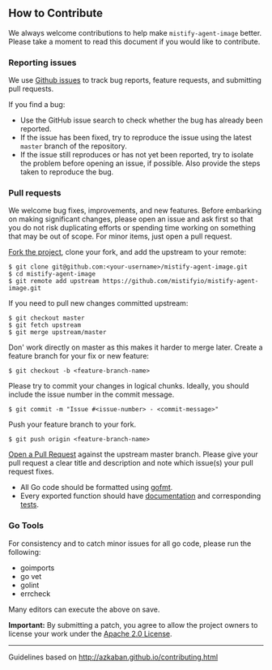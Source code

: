 ## How to Contribute ##

We always welcome contributions to help make `mistify-agent-image` better. Please take a moment to read this document if you would like to contribute.

### Reporting issues ###

We use [Github issues](https://github.com/mistifyio/mistify-agent-image/issues) to track bug reports, feature requests, and submitting pull requests.

If you find a bug:

* Use the GitHub issue search to check whether the bug has already been reported.
* If the issue has been fixed, try to reproduce the issue using the latest `master` branch of the repository.
* If the issue still reproduces or has not yet been reported, try to isolate the problem before opening an issue, if possible. Also provide the steps taken to reproduce the bug.

### Pull requests ###

We welcome bug fixes, improvements, and new features. Before embarking on making significant changes, please open an issue and ask first so that you do not risk duplicating efforts or spending time working on something that may be out of scope. For minor items, just open a pull request.

[Fork the project](https://help.github.com/articles/fork-a-repo), clone your fork, and add the upstream to your remote:

    $ git clone git@github.com:<your-username>/mistify-agent-image.git
    $ cd mistify-agent-image
    $ git remote add upstream https://github.com/mistifyio/mistify-agent-image.git

If you need to pull new changes committed upstream:

    $ git checkout master
    $ git fetch upstream
    $ git merge upstream/master

Don' work directly on master as this makes it harder to merge later. Create a feature branch for your fix or new feature:

    $ git checkout -b <feature-branch-name>

Please try to commit your changes in logical chunks. Ideally, you should include the issue number in the commit message.

    $ git commit -m "Issue #<issue-number> - <commit-message>"

Push your feature branch to your fork.

    $ git push origin <feature-branch-name>

[Open a Pull Request](https://help.github.com/articles/using-pull-requests) against the upstream master branch. Please give your pull request a clear title and description and note which issue(s) your pull request fixes.

* All Go code should be formatted using [gofmt](http://golang.org/cmd/gofmt/). 
* Every exported function should have [documentation](http://blog.golang.org/godoc-documenting-go-code) and corresponding [tests](http://golang.org/doc/code.html#Testing).

### Go Tools ###
For consistency and to catch minor issues for all go code, please run the following:
* goimports
* go vet
* golint
* errcheck

Many editors can execute the above on save.

**Important:** By submitting a patch, you agree to allow the project owners to license your work under the [Apache 2.0 License](./LICENSE).

----
Guidelines based on http://azkaban.github.io/contributing.html
